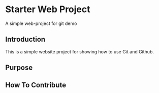 # Starter Web Project
A simple web-project for git demo

## Introduction
This is a simple website project for showing how to use Git and Github.

## Purpose

## How To Contribute

